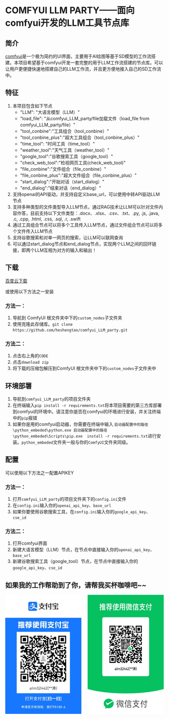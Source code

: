 # **COMFYUI LLM PARTY——面向comfyui开发的LLM工具节点库** 

## 简介
[comfyui](https://github.com/comfyanonymous/ComfyUI)是一个极为简约的UI界面，主要用于AI绘图等基于SD模型的工作流搭建。本项目希望基于comfyui开发一套完整的用于LLM工作流搭建的节点库。可以让用户更便捷快速地搭建自己的LLM工作流，并且更方便地接入自己的SD工作流中。

## 特征
1. 本项目包含如下节点
   -  "LLM": "大语言模型（LLM）"
   -  "load_file": "从comfyui_LLM_party/file加载文件（load_file from comfyui_LLM_party/file）"
   -  "tool_conbine":"工具组合（tool_conbine）"
   -  "tool_conbine_plus":"超大工具组合（tool_conbine_plus）"
   -  "time_tool": "时间工具（time_tool）"
   -  "weather_tool":"天气工具（weather_tool）"
   -  "google_tool":"谷歌搜索工具（google_tool）"
   -  "check_web_tool":"检视网页工具(check_web_tool)"
   -  "file_conbine":"文件组合（file_conbine）"
   -  "file_conbine_plus":"超大文件组合（file_conbine_plus）"
   -  "start_dialog":"开始对话（start_dialog）"
   -  "end_dialog":"结束对话（end_dialog）"
2. 支持openai的API驱动，并支持自定义base_url，可以使用中转API驱动LLM节点
3. 支持多种类型的文件类型导入LLM节点，通过RAG技术让LLM可以针对文件内容作答，目前支持以下文件类型：.docx、.xlsx、.csv、.txt、.py, .js, .java, .c, .cpp, .html, .css, .sql, .r, .swift
4. 通过工具组合节点可以将多个工具传入LLM节点，通过文件组合节点可以将多个文件传入LLM节点
5. 支持谷歌搜索和对单一网页的搜索，让LLM可以联网查询
6. 可以通过start_dialog节点和end_dialog节点，实现两个LLM之间的回环链接，即两个LLM互相为对方的输入和输出！

## 下载
[百度云下载](https://pan.baidu.com/s/13ogn1np6bHgxOJhS--QJmg?pwd=jppj) 

或使用以下方法之一安装
### 方法一：
1. 导航到 ComfyUI 根文件夹中下的`custom_nodes`子文件夹
2. 使用克隆此存储库。`git clone https://github.com/heshengtao/comfyui_LLM_party.git`

### 方法二：
1. 点击右上角的`CODE`
2. 点击`download zip`
3. 将下载的压缩包解压到ComfyUI 根文件夹中下的`custom_nodes`子文件夹中

## 环境部署
1. 导航到`comfyui_LLM_party`的项目文件夹
2. 在终端输入`pip install -r requirements.txt`将本项目需要的第三方库部署到comfyui的环境中。请注意你是否在comfyui的环境进行安装，并关注终端中的`pip`报错
3. 如果你是用的comfyui启动器，你需要在终端中输入 `启动器配置中的路径\python_embeded\python.exe 启动器配置中的路径\python_embeded\Scripts\pip.exe  install -r requirements.txt`进行安装。`python_embeded`文件夹一般与你的`ComfyUI`文件夹同级。

## 配置
可以使用以下方法之一配置APIKEY
### 方法一：
1. 打开`comfyui_LLM_party`的项目文件夹下的`config.ini`文件
2. 在`config.ini`输入你的`openai_api_key`、`base_url`
3. 如果你要使用谷歌搜索工具，在`config.ini`输入你的`google_api_key`、`cse_id`

### 方法二：
1. 打开comfyui界面
2. 新建大语言模型（LLM）节点，在节点中直接输入你的`openai_api_key`、`base_url`
3. 新建谷歌搜索工具（google_tool）节点，在节点中直接输入你的`google_api_key`、`cse_id`

## 如果我的工作帮助到了你，请帮我买杯咖啡吧~~
<div style="display:flex; justify-content:space-between;">
    <img src="img/zhifubao.jpg" style="width: 48%;" />
    <img src="img/wechat.jpg" style="width: 48%;" />
</div>
